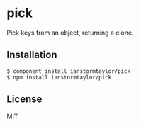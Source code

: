 
# pick

  Pick keys from an object, returning a clone.

## Installation

    $ component install ianstormtaylor/pick
    $ npm install ianstormtaylor/pick

## License

  MIT